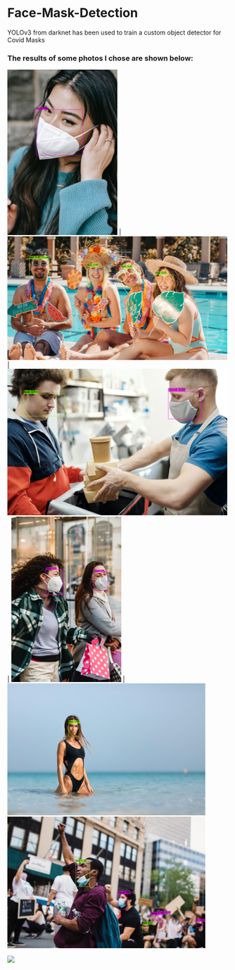 # Face-Mask-Detection
YOLOv3 from darknet has been used to train a custom object detector for Covid Masks

### The results of some photos I chose are shown below:

<img src="https://github.com/skanelo/Face-Mask-Detection/blob/main/published_results/predictions%20(1).jpg" width="250"> |
<img src="https://github.com/skanelo/Face-Mask-Detection/blob/main/published_results/predictions%20(4).jpg" width="500"> |
<img src="https://github.com/skanelo/Face-Mask-Detection/blob/main/published_results/predictions%20(6).jpg" width="500"> |
<img src="https://github.com/skanelo/Face-Mask-Detection/blob/main/published_results/predictions%20(7).jpg" width="250"> |
<img src="https://github.com/skanelo/Face-Mask-Detection/blob/main/published_results/predictions%20(8).jpg" width="450">
<img src="https://github.com/skanelo/Face-Mask-Detection/blob/main/published_results/predictions%20(9).jpg" width="450">

<img src="https://github.com/skanelo/Face-Mask-Detection/blob/main/published_results/res1.gif" width="500">
